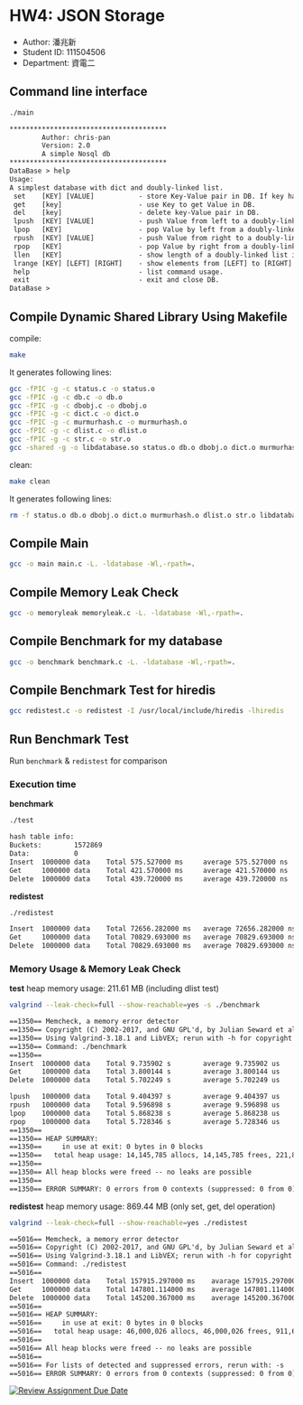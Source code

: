 # HW4: JSON Storage
* Author: 潘兆新
* Student ID: 111504506
* Department: 資電二
## Command line interface 
```bash 
./main
```
```txt
***************************************
        Author: chris-pan
        Version: 2.0
        A simple Nosql db
***************************************
DataBase > help
Usage: 
A simplest database with dict and doubly-linked list.
 set    [KEY] [VALUE]           - store Key-Value pair in DB. If key have existed in DB, update Value in DB.
 get    [key]                   - use Key to get Value in DB.
 del    [key]                   - delete key-Value pair in DB.
 lpush  [KEY] [VALUE]           - push Value from left to a doubly-linked list in DB.
 lpop   [KEY]                   - pop Value by left from a doubly-linked list in DB.
 rpush  [KEY] [VALUE]           - push Value from right to a doubly-linked list in DB.
 rpop   [KEY]                   - pop Value by right from a doubly-linked list in DB.
 llen   [KEY]                   - show length of a doubly-linked list in DB.
 lrange [KEY] [LEFT] [RIGHT]    - show elements from [LEFT] to [RIGHT] of a doubly-linked list.
 help                           - list command usage.
 exit                           - exit and close DB.
DataBase >
```
## Compile Dynamic Shared Library Using Makefile

compile: 

```bash
make
```

It generates following lines: 

```bash
gcc -fPIC -g -c status.c -o status.o
gcc -fPIC -g -c db.c -o db.o
gcc -fPIC -g -c dbobj.c -o dbobj.o
gcc -fPIC -g -c dict.c -o dict.o
gcc -fPIC -g -c murmurhash.c -o murmurhash.o
gcc -fPIC -g -c dlist.c -o dlist.o
gcc -fPIC -g -c str.c -o str.o
gcc -shared -g -o libdatabase.so status.o db.o dbobj.o dict.o murmurhash.o dlist.o str.o
```

clean: 

```bash
make clean
```

It generates following lines: 

```bash
rm -f status.o db.o dbobj.o dict.o murmurhash.o dlist.o str.o libdatabase.so
```

## Compile Main 
```bash
gcc -o main main.c -L. -ldatabase -Wl,-rpath=.
```
## Compile Memory Leak Check
```bash
gcc -o memoryleak memoryleak.c -L. -ldatabase -Wl,-rpath=.
```
## Compile Benchmark for my database
```bash
gcc -o benchmark benchmark.c -L. -ldatabase -Wl,-rpath=.
```
## Compile Benchmark Test for hiredis
```bash
gcc redistest.c -o redistest -I /usr/local/include/hiredis -lhiredis
```
## Run Benchmark Test
Run `benchmark` & `redistest` for comparison

### Execution time 
**benchmark**
```bash
./test
```
```txt
hash table info:
Buckets:        1572869
Data:           0
Insert  1000000 data    Total 575.527000 ms     average 575.527000 ns
Get     1000000 data    Total 421.570000 ms     average 421.570000 ns
Delete  1000000 data    Total 439.720000 ms     average 439.720000 ns
```

**redistest**
```bash
./redistest
```
```txt
Insert  1000000 data    Total 72656.282000 ms   average 72656.282000 ns
Get     1000000 data    Total 70829.693000 ms   average 70829.693000 ns
Delete  1000000 data    Total 70829.693000 ms   average 70829.693000 ns
```

### Memory Usage & Memory Leak Check
**test**
heap memory usage: 211.61 MB (including dlist test)

```bash
valgrind --leak-check=full --show-reachable=yes -s ./benchmark
```
```txt
==1350== Memcheck, a memory error detector
==1350== Copyright (C) 2002-2017, and GNU GPL'd, by Julian Seward et al.
==1350== Using Valgrind-3.18.1 and LibVEX; rerun with -h for copyright info
==1350== Command: ./benchmark
==1350== 
Insert  1000000 data    Total 9.735902 s        average 9.735902 us
Get     1000000 data    Total 3.800144 s        average 3.800144 us
Delete  1000000 data    Total 5.702249 s        average 5.702249 us

lpush   1000000 data    Total 9.404397 s        average 9.404397 us
rpush   1000000 data    Total 9.596898 s        average 9.596898 us
lpop    1000000 data    Total 5.868238 s        average 5.868238 us
rpop    1000000 data    Total 5.728346 s        average 5.728346 us
==1350==
==1350== HEAP SUMMARY:
==1350==     in use at exit: 0 bytes in 0 blocks
==1350==   total heap usage: 14,145,785 allocs, 14,145,785 frees, 221,889,196 bytes allocated
==1350==
==1350== All heap blocks were freed -- no leaks are possible
==1350==
==1350== ERROR SUMMARY: 0 errors from 0 contexts (suppressed: 0 from 0)
```

**redistest**
heap memory usage: 869.44 MB (only set, get, del operation)

```bash
valgrind --leak-check=full --show-reachable=yes ./redistest
```
```txt
==5016== Memcheck, a memory error detector
==5016== Copyright (C) 2002-2017, and GNU GPL'd, by Julian Seward et al.
==5016== Using Valgrind-3.18.1 and LibVEX; rerun with -h for copyright info
==5016== Command: ./redistest
==5016==
Insert  1000000 data    Total 157915.297000 ms    avarage 157915.297000 ns
Get     1000000 data    Total 147801.114000 ms    average 147801.114000 ns
Delete  1000000 data    Total 145200.367000 ms    average 145200.367000 ns
==5016==
==5016== HEAP SUMMARY:
==5016==     in use at exit: 0 bytes in 0 blocks
==5016==   total heap usage: 46,000,026 allocs, 46,000,026 frees, 911,672,858 bytes allocated
==5016==
==5016== All heap blocks were freed -- no leaks are possible
==5016==
==5016== For lists of detected and suppressed errors, rerun with: -s
==5016== ERROR SUMMARY: 0 errors from 0 contexts (suppressed: 0 from 0)
```

[![Review Assignment Due Date](https://classroom.github.com/assets/deadline-readme-button-24ddc0f5d75046c5622901739e7c5dd533143b0c8e959d652212380cedb1ea36.svg)](https://classroom.github.com/a/hiq_Rwwc)
